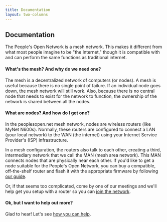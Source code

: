 ```yaml
---
title: Documentation
layout: two-columns
---
```


## Documentation

<p>
    The People's Open Network is a mesh network. This makes it different from what most people imagine to be "the Internet," though it is compatible with and can perform the same functions as traditional internet. 
</p>
<h4>What's the mesh? And why do we need one?</h4>
<p>
    The mesh is a decentralized network of computers (or nodes). A mesh is useful because there is no single point of failure.
    If an individual node goes down, the mesh network will still work. 
    Also, because there is no central node that needs to exist for the network to function, the ownership of the network is shared between all the nodes.
</p>
<h4>What are nodes? And how do I get one?</h4>
<p>
    In the peoplesopen.net mesh network, nodes are wireless routers (like MyNet N600s). 
        Normally, these routers are configured to connect a LAN (your local network) to the WAN (the internet) using your Internet Service Provider's (ISP) infrastructure.
</p>
<p>
    In a mesh configuration, the routers also talk to each other, creating a third, intermediary network that we call the MAN (mesh area network). 
        This MAN connects nodes that are physically near each other. If you'd like to get a node suitable for the People's Open Network, 
            you can buy a compatible, off-the-shelf router and flash it with the appropriate firmware by following <a href="https://sudoroom.org/wiki/Mesh/WalkThrough">our guide</a>. 
</p>
<p>
    Or, if that seems too complicated, come by one of our meetings and we'll help get you setup with a router so you can <a href="/join-the-network">join the network</a>.
</p>
<h4>Ok, but I want to help out more?</h4>
Glad to hear! Let's see <a href="/how-to-help">how you can help</a>. 
</p>
